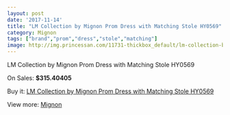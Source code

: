 ```yaml
---
layout: post
date: '2017-11-14'
title: "LM Collection by Mignon Prom Dress with Matching Stole HY0569"
category: Mignon
tags: ["brand","prom","dress","stole","matching"]
image: http://img.princessan.com/11731-thickbox_default/lm-collection-by-mignon-prom-dress-with-matching-stole-hy0569.jpg
---
```

LM Collection by Mignon Prom Dress with Matching Stole HY0569

On Sales: **$315.40405**
<a href="https://www.princessan.com/en/mignon/5485-lm-collection-by-mignon-prom-dress-with-matching-stole-hy0569.html"><amp-img layout="responsive" width="600" height="600" src="//img.princessan.com/11731-thickbox_default/lm-collection-by-mignon-prom-dress-with-matching-stole-hy0569.jpg" alt="LM Collection by Mignon Prom Dress with Matching Stole HY0569 0" /></a>

Buy it: [LM Collection by Mignon Prom Dress with Matching Stole HY0569](https://www.princessan.com/en/mignon/5485-lm-collection-by-mignon-prom-dress-with-matching-stole-hy0569.html "LM Collection by Mignon Prom Dress with Matching Stole HY0569")

View more: [Mignon](https://www.princessan.com/en/44-mignon "Mignon")